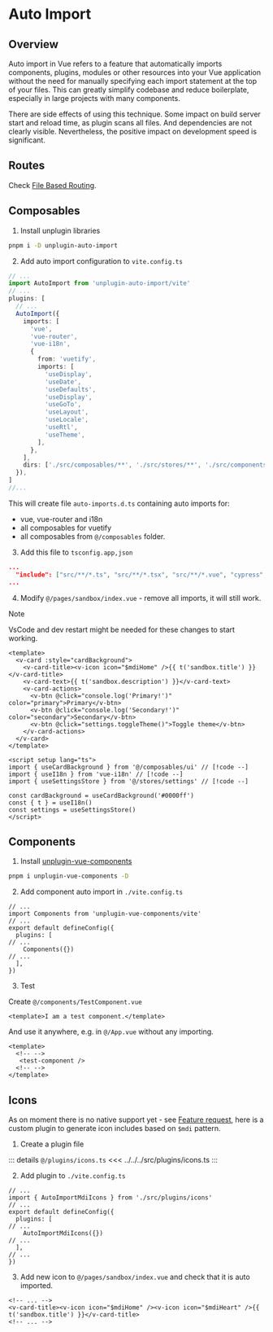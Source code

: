 # Auto Import

## Overview

Auto import in Vue refers to a feature that automatically imports components, plugins, modules or other resources into your Vue application without the need for manually specifying each import statement at the top of your files. This can greatly simplify codebase and reduce boilerplate, especially in large projects with many components.

There are side effects of using this technique. Some impact on build server start and reload time, as plugin scans all files. And dependencies are not clearly visible. Nevertheless, the positive impact on development speed is significant.

## Routes

Check [File Based Routing](./file-based-routing.md).

## Composables

1. Install unplugin libraries

```bash
pnpm i -D unplugin-auto-import
```

2. Add auto import configuration to `vite.config.ts`

```ts
// ...
import AutoImport from 'unplugin-auto-import/vite'
// ...
plugins: [
  // ...
  AutoImport({
    imports: [
      'vue',
      'vue-router',
      'vue-i18n',
      {
        from: 'vuetify',
        imports: [
          'useDisplay',
          'useDate',
          'useDefaults',
          'useDisplay',
          'useGoTo',
          'useLayout',
          'useLocale',
          'useRtl',
          'useTheme',
        ],
      },
    ],
    dirs: ['./src/composables/**', './src/stores/**', './src/components/**'],
  }),
]
//...
```

This will create file `auto-imports.d.ts` containing auto imports for:

- vue, vue-router and i18n
- all composables for vuetify
- all composables from `@/composables` folder.

3. Add this file to `tsconfig.app,json`

```json
...
  "include": ["src/**/*.ts", "src/**/*.tsx", "src/**/*.vue", "cypress", "./cypress.d.ts", "./auto-imports.d.ts"],
...
```

4. Modify `@/pages/sandbox/index.vue` - remove all imports, it will still work.

> [!NOTE]
> VsCode and dev restart might be needed for these changes to start working.

```vue
<template>
  <v-card :style="cardBackground">
    <v-card-title><v-icon icon="$mdiHome" />{{ t('sandbox.title') }}</v-card-title>
    <v-card-text>{{ t('sandbox.description') }}</v-card-text>
    <v-card-actions>
      <v-btn @click="console.log('Primary!')" color="primary">Primary</v-btn>
      <v-btn @click="console.log('Secondary!')" color="secondary">Secondary</v-btn>
      <v-btn @click="settings.toggleTheme()">Toggle theme</v-btn>
    </v-card-actions>
  </v-card>
</template>

<script setup lang="ts">
import { useCardBackground } from '@/composables/ui' // [!code --]
import { useI18n } from 'vue-i18n' // [!code --]
import { useSettingsStore } from '@/stores/settings' // [!code --]

const cardBackground = useCardBackground('#0000ff')
const { t } = useI18n()
const settings = useSettingsStore()
</script>
```

## Components

1. Install [unplugin-vue-components](https://github.com/unplugin/unplugin-vue-components)

```bash
pnpm i unplugin-vue-components -D
```

2. Add component auto import in `./vite.config.ts`

```ts{2,7}
// ...
import Components from 'unplugin-vue-components/vite'
// ...
export default defineConfig({
  plugins: [
// ...
    Components({})
// ...
  ],
})
```

3. Test

Create `@/components/TestComponent.vue`

```vue
<template>I am a test component.</template>
```

And use it anywhere, e.g. in `@/App.vue` without any importing.

```vue
<template>
  <!-- -->
   <test-component />
  <!-- -->
</template>
```

## Icons

As on moment there is no native support yet - see [Feature request](https://github.com/vuetifyjs/vuetify-loader/issues/86), here is a custom plugin to generate icon includes based on `$mdi` pattern.

1. Create a plugin file

::: details `@/plugins/icons.ts`
<<< ../../../src/plugins/icons.ts
:::

2. Add plugin to `./vite.config.ts`

```ts{2,7}
// ...
import { AutoImportMdiIcons } from './src/plugins/icons'
// ...
export default defineConfig({
  plugins: [
// ...
    AutoImportMdiIcons({})
// ...
  ],
// ...
})
```

3. Add new icon to `@/pages/sandbox/index.vue` and check that it is auto imported.

```vue
<!-- ... -->
<v-card-title><v-icon icon="$mdiHome" /><v-icon icon="$mdiHeart" />{{ t('sandbox.title') }}</v-card-title>
<!-- ... -->
```
